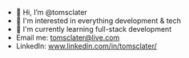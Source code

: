 - 👋 Hi, I’m @tomsclater
- 👀 I'm interested in everything development & tech
- 🌿 I'm currently learning full-stack development
- Email me: tomsclater@live.com
- LinkedIn: www.linkedin.com/in/tomsclater/
<!---
tomsclater/tomsclater is a ✨ special ✨ repository because its `README.md` (this file) appears on your GitHub profile.
You can click the Preview link to take a look at your changes.
--->

